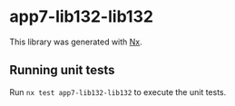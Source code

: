 # app7-lib132-lib132

This library was generated with [Nx](https://nx.dev).

## Running unit tests

Run `nx test app7-lib132-lib132` to execute the unit tests.
